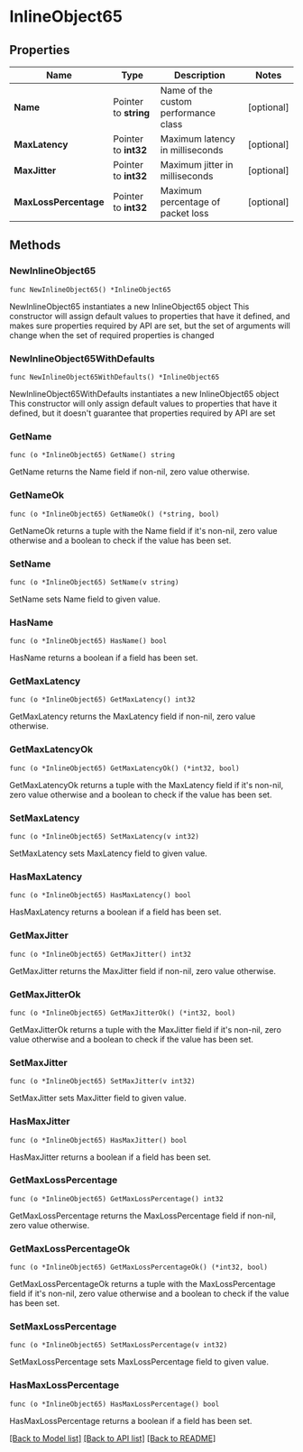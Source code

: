 # InlineObject65

## Properties

Name | Type | Description | Notes
------------ | ------------- | ------------- | -------------
**Name** | Pointer to **string** | Name of the custom performance class | [optional] 
**MaxLatency** | Pointer to **int32** | Maximum latency in milliseconds | [optional] 
**MaxJitter** | Pointer to **int32** | Maximum jitter in milliseconds | [optional] 
**MaxLossPercentage** | Pointer to **int32** | Maximum percentage of packet loss | [optional] 

## Methods

### NewInlineObject65

`func NewInlineObject65() *InlineObject65`

NewInlineObject65 instantiates a new InlineObject65 object
This constructor will assign default values to properties that have it defined,
and makes sure properties required by API are set, but the set of arguments
will change when the set of required properties is changed

### NewInlineObject65WithDefaults

`func NewInlineObject65WithDefaults() *InlineObject65`

NewInlineObject65WithDefaults instantiates a new InlineObject65 object
This constructor will only assign default values to properties that have it defined,
but it doesn't guarantee that properties required by API are set

### GetName

`func (o *InlineObject65) GetName() string`

GetName returns the Name field if non-nil, zero value otherwise.

### GetNameOk

`func (o *InlineObject65) GetNameOk() (*string, bool)`

GetNameOk returns a tuple with the Name field if it's non-nil, zero value otherwise
and a boolean to check if the value has been set.

### SetName

`func (o *InlineObject65) SetName(v string)`

SetName sets Name field to given value.

### HasName

`func (o *InlineObject65) HasName() bool`

HasName returns a boolean if a field has been set.

### GetMaxLatency

`func (o *InlineObject65) GetMaxLatency() int32`

GetMaxLatency returns the MaxLatency field if non-nil, zero value otherwise.

### GetMaxLatencyOk

`func (o *InlineObject65) GetMaxLatencyOk() (*int32, bool)`

GetMaxLatencyOk returns a tuple with the MaxLatency field if it's non-nil, zero value otherwise
and a boolean to check if the value has been set.

### SetMaxLatency

`func (o *InlineObject65) SetMaxLatency(v int32)`

SetMaxLatency sets MaxLatency field to given value.

### HasMaxLatency

`func (o *InlineObject65) HasMaxLatency() bool`

HasMaxLatency returns a boolean if a field has been set.

### GetMaxJitter

`func (o *InlineObject65) GetMaxJitter() int32`

GetMaxJitter returns the MaxJitter field if non-nil, zero value otherwise.

### GetMaxJitterOk

`func (o *InlineObject65) GetMaxJitterOk() (*int32, bool)`

GetMaxJitterOk returns a tuple with the MaxJitter field if it's non-nil, zero value otherwise
and a boolean to check if the value has been set.

### SetMaxJitter

`func (o *InlineObject65) SetMaxJitter(v int32)`

SetMaxJitter sets MaxJitter field to given value.

### HasMaxJitter

`func (o *InlineObject65) HasMaxJitter() bool`

HasMaxJitter returns a boolean if a field has been set.

### GetMaxLossPercentage

`func (o *InlineObject65) GetMaxLossPercentage() int32`

GetMaxLossPercentage returns the MaxLossPercentage field if non-nil, zero value otherwise.

### GetMaxLossPercentageOk

`func (o *InlineObject65) GetMaxLossPercentageOk() (*int32, bool)`

GetMaxLossPercentageOk returns a tuple with the MaxLossPercentage field if it's non-nil, zero value otherwise
and a boolean to check if the value has been set.

### SetMaxLossPercentage

`func (o *InlineObject65) SetMaxLossPercentage(v int32)`

SetMaxLossPercentage sets MaxLossPercentage field to given value.

### HasMaxLossPercentage

`func (o *InlineObject65) HasMaxLossPercentage() bool`

HasMaxLossPercentage returns a boolean if a field has been set.


[[Back to Model list]](../README.md#documentation-for-models) [[Back to API list]](../README.md#documentation-for-api-endpoints) [[Back to README]](../README.md)


